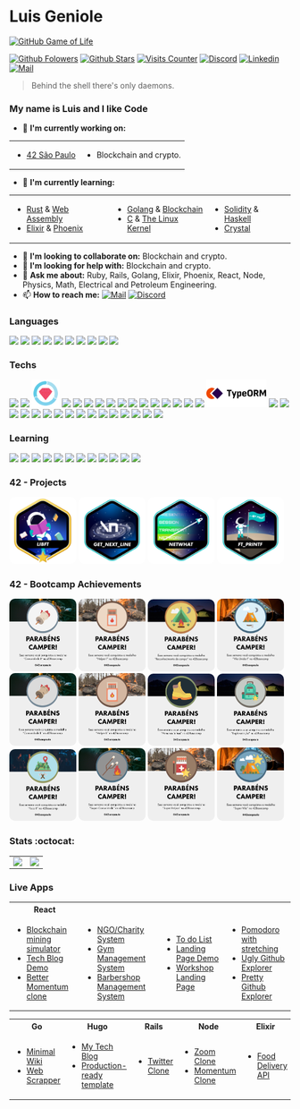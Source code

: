 # Luis Geniole

[![GitHub Game of Life](https://github4life.herokuapp.com/librity.gif?z=6)](https://github.com/ethomson/github4life)

[![Github Folowers](https://img.shields.io/github/followers/librity?label=Followers&style=flat)](https://github.com/librity?tab=followers)
[![Github Stars](https://img.shields.io/github/stars/librity?label=Stars&style=flat)](https://github.com/librity?tab=repositories)
[![Visits Counter](https://visitor-badge.glitch.me/badge?page_id=librity.librity)](https://github.com/librity)
[![Discord](https://img.shields.io/badge/Discord-friend?&color=5865F2&logo=discord&logoColor=white)](https://discordapp.com/users/540680540160917525)
[![Linkedin](https://img.shields.io/badge/-Luis%20Geniole-blue?style=flat-square&logo=linkedin&logoColor=white)](https://www.linkedin.com/in/luis-geniole)
[![Mail](https://img.shields.io/badge/-luis.geniole@gmail.com-gray?style=flat-square&logo=gmail&logoColor=red)](mailto:luis.geniole@gmail.com)

> Behind the shell there's only daemons.

### My name is Luis and I like Code

- 🔭 **I'm currently working on:**

<table><tr>
<td>

- [42 São Paulo](https://www.42sp.org.br/)

</td>
<td>

- Blockchain and crypto.

</td>
</tr></table>

- 🌱 **I'm currently learning:**

<table><tr>
<td>

- [Rust](https://www.rust-lang.org/) & [Web Assembly](https://webassembly.org/)
- [Elixir](https://hexdocs.pm/elixir/Kernel.html) & [Phoenix](https://hexdocs.pm/phoenix/Phoenix.html)

</td>
<td>

- [Golang](https://golang.org/doc) & [Blockchain](https://en.wikipedia.org/wiki/Peer-to-peer)
- [C](https://devdocs.io/c) & [The Linux Kernel](https://github.com/torvalds/linux)

</td>
<td>

- [Solidity](https://docs.soliditylang.org/en/latest/) & [Haskell](https://www.haskell.org/documentation/)
- [Crystal](https://crystal-lang.org/docs/)

</td>
</tr></table>

- 🤝 **I'm looking to collaborate on:** Blockchain and crypto.
- 🤔 **I'm looking for help with:** Blockchain and crypto.
- 💬 **Ask me about:** Ruby, Rails, Golang, Elixir, Phoenix, React, Node, Physics, Math, Electrical and Petroleum Engineering.
- 📫 **How to reach me:** [![Mail](https://img.shields.io/badge/-luis.geniole@gmail.com-gray?style=flat-square&logo=gmail&logoColor=red&link=)](mailto:luis.geniole@gmail.com)
  [![Discord](https://img.shields.io/badge/Discord-friend?&color=5865F2&logo=discord&logoColor=white)](https://discordapp.com/users/540680540160917525)

### Languages

[<code><img height="50" src="https://upload.wikimedia.org/wikipedia/commons/3/35/The_C_Programming_Language_logo.svg"></code>](https://devdocs.io/c/)
[<code><img height="50" src="https://upload.wikimedia.org/wikipedia/commons/1/18/ISO_C%2B%2B_Logo.svg"></code>](https://isocpp.org/std/the-standard)
[<code><img height="50" src="https://upload.wikimedia.org/wikipedia/commons/2/21/Matlab_Logo.png"></code>](https://www.mathworks.com/help/matlab/)
[<code><img height="50" src="https://www.vectorlogo.zone/logos/javascript/javascript-horizontal.svg"></code>](https://developer.mozilla.org/en-US/docs/Web/JavaScript/Reference)
[<code><img height="50" src="https://www.vectorlogo.zone/logos/typescriptlang/typescriptlang-ar21.svg"></code>](https://www.typescriptlang.org/docs)
[<code><img height="50" src="https://www.vectorlogo.zone/logos/elixir-lang/elixir-lang-ar21.svg"></code>](https://hexdocs.pm/elixir/Kernel.html)
[<code><img height="50" src="https://www.vectorlogo.zone/logos/ruby-lang/ruby-lang-horizontal.svg"></code>](https://www.ruby-lang.org/en/documentation/)
[<code><img height="50" src="https://www.vectorlogo.zone/logos/python/python-ar21.svg"></code>](https://www.python.org/doc/)
[<code><img height="50" src="https://www.vectorlogo.zone/logos/gnu_bash/gnu_bash-ar21.svg"></code>](https://devdocs.io/bash/)
[<code><img height="50" src="https://www.vectorlogo.zone/logos/golang/golang-ar21.svg"></code>](https://golang.org/doc/)

### Techs

[<code><img height="50" src="https://cdn-images-1.medium.com/max/1600/1*W9maDRfdQbydm_aECrzAiQ.png"></code>](https://hexdocs.pm/phoenix/Phoenix.html)
[<code><img height="50" src="https://raw.githubusercontent.com/detain/svg-logos/780f25886640cef088af994181646db2f6b1a3f8/svg/rails-1.svg"></code>](https://guides.rubyonrails.org/)
[<code><img height="50" src="https://raw.githubusercontent.com/vscode-icons/vscode-icons/master/icons/file_type_rspec.svg"></code>](https://relishapp.com/rspec)
[<code><img height="50" src="https://www.vectorlogo.zone/logos/nodejs/nodejs-horizontal.svg"></code>](https://nodejs.org/en/docs/)
[<code><img height="50" src="https://www.vectorlogo.zone/logos/expressjs/expressjs-ar21.svg"></code>](https://expressjs.com/en/4x/api.html)
[<code><img height="50" src="https://d33wubrfki0l68.cloudfront.net/72901cd2af29b26e7000165d9cb90366820717a1/dd121/writing/graphql-with-next-js-and-apollo/nextjs.svg"></code>](https://nextjs.org/docs)
[<code><img height="50" src="https://www.vectorlogo.zone/logos/js_webpack/js_webpack-ar21.svg"></code>](https://webpack.js.org/concepts/)
[<code><img height="50" src="https://www.vectorlogo.zone/logos/reactjs/reactjs-ar21.svg"></code>](https://reactjs.org/docs/getting-started.html)
[<code><img height="50" src="https://www.vectorlogo.zone/logos/jestjsio/jestjsio-ar21.svg"></code>](https://jestjs.io/docs/en/getting-started.html)
[<code><img height="50" src="https://www.vectorlogo.zone/logos/socketio/socketio-ar21.svg"></code>](https://socket.io/docs/)
[<code><img height="50" src="https://www.vectorlogo.zone/logos/graphql/graphql-ar21.svg"></code>](https://graphql.org/learn/)
[<code><img height="50" src="https://www.vectorlogo.zone/logos/getbootstrap/getbootstrap-ar21.svg"></code>](https://getbootstrap.com/docs/4.1/getting-started/introduction/)
[<code><img height="50" src="https://www.vectorlogo.zone/logos/sass-lang/sass-lang-ar21.svg"></code>](https://sass-lang.com/documentation)
[<code><img height="50" src="https://www.vectorlogo.zone/logos/docker/docker-ar21.svg"></code>](https://docs.docker.com/compose/)
[<code><img height="50" src="https://www.vectorlogo.zone/logos/redis/redis-ar21.svg"></code>](https://redis.io/documentation)
[<code><img height="50" src="https://www.vectorlogo.zone/logos/sequelizejs/sequelizejs-ar21.svg"></code>](https://sequelize.org/master/)
[<code><img height="50" src="https://raw.githubusercontent.com/typeorm/typeorm/master/resources/logo_big.png"></code>](https://typeorm.io/)
[<code><img height="50" src="https://www.vectorlogo.zone/logos/adonisjs/adonisjs-ar21.svg"></code>](https://adonisjs.com/docs/4.1/lucid)
[<code><img height="50" src="https://www.vectorlogo.zone/logos/postgresql/postgresql-horizontal.svg"></code>](https://www.postgresql.org/docs/)
[<code><img height="50" src="https://www.vectorlogo.zone/logos/mysql/mysql-horizontal.svg"></code>](https://dev.mysql.com/doc/)
[<code><img height="50" src="https://www.vectorlogo.zone/logos/sqlite/sqlite-ar21.svg"></code>](https://sqlite.org/docs.html)
[<code><img height="50" src="https://www.vectorlogo.zone/logos/git-scm/git-scm-ar21.svg"></code>](https://git-scm.com/doc)
[<code><img height="50" src="https://www.vectorlogo.zone/logos/github/github-ar21.svg"></code>](https://docs.github.com/en)
[<code><img height="50" src="https://www.vectorlogo.zone/logos/commonmark/commonmark-ar21.svg"></code>](https://www.markdownguide.org/getting-started)
[<code><img height="50" src="https://www.vectorlogo.zone/logos/amazon_aws/amazon_aws-ar21.svg"></code>](https://docs.aws.amazon.com/index.html)
[<code><img height="50" src="https://www.vectorlogo.zone/logos/jupyter/jupyter-ar21.svg"></code>](https://jupyterlab.readthedocs.io/en/stable/)
[<code><img height="50" src="https://www.vectorlogo.zone/logos/atlassian_jira/atlassian_jira-ar21.svg"></code>](https://confluence.atlassian.com/jira061)
[<code><img height="50" src="https://www.vectorlogo.zone/logos/linux/linux-ar21.svg"></code>](https://www.kernel.org/doc/html/latest/)
[<code><img height="50" src="https://www.vectorlogo.zone/logos/ubuntu/ubuntu-ar21.svg"></code>](https://help.ubuntu.com/)
[<code><img height="50" src="https://www.vectorlogo.zone/logos/raspberrypi/raspberrypi-ar21.svg"></code>](https://www.raspberrypi.org/documentation/)
[<code><img height="50" src="https://www.vectorlogo.zone/logos/arduino/arduino-ar21.svg"></code>](https://www.arduino.cc/reference/en/)
[<code><img height="50" src="https://www.vectorlogo.zone/logos/curl_haxx/curl_haxx-ar21.svg"></code>](https://curl.haxx.se/docs/)
[<code><img height="50" src="https://download.logo.wine/logo/GNU_Emacs/GNU_Emacs-Logo.wine.png"></code>](https://www.gnu.org/software/emacs/documentation.html)

### Learning

[<code><img height="50" src="https://www.vectorlogo.zone/logos/haskell/haskell-ar21.svg"></code>](https://www.haskell.org/documentation/)
[<code><img height="50" src="https://upload.wikimedia.org/wikipedia/commons/c/cb/Crystal_language_logo.svg"></code>](https://crystal-lang.org/docs/)
[<code><img height="50" src="https://www.vectorlogo.zone/logos/rust-lang/rust-lang-ar21.svg"></code>](https://doc.rust-lang.org/std/index.html)
[<code><img height="50" src="https://www.vectorlogo.zone/logos/webassembly/webassembly-ar21.svg"></code>](https://developer.mozilla.org/en-US/docs/WebAssembly)
[<code><img height="50" src="https://www.vectorlogo.zone/logos/clojure/clojure-ar21.svg"></code>](https://clojure.org/api/api)
[<code><img height="50" src="https://www.vectorlogo.zone/logos/lua/lua-ar21.svg"></code>](https://www.lua.org/docs.html)
[<code><img height="50" src="https://www.vectorlogo.zone/logos/tensorflow/tensorflow-ar21.svg"></code>](https://www.tensorflow.org/guide/)
[<code><img height="50" src="https://www.vectorlogo.zone/logos/electronjs/electronjs-ar21.svg"></code>](https://www.electronjs.org/docs)
[<code><img height="50" src="https://www.vectorlogo.zone/logos/ethereum/ethereum-ar21.svg"></code>](https://ethereum.org/en/developers/)
[<code><img height="50" src="https://solidity.readthedocs.io/en/v0.7.0/_images/logo.svg"></code>](https://solidity.readthedocs.io/en/v0.7.0/)
[<code><img height="50" src="https://www.vectorlogo.zone/logos/jenkins/jenkins-ar21.svg"></code>](https://www.jenkins.io/doc/tutorials/)
[<code><img height="50" src="https://www.vectorlogo.zone/logos/ansible/ansible-ar21.svg"></code>](https://docs.ansible.com/)

### 42 - Projects

[<code><img width="120" style="border-radius: 10px;" src="./.github/libft.png"></code>](https://github.com/librity/ft_libft)
[<code><img width="120" style="border-radius: 10px;" src="./.github/get_next_line.png"></code>](https://github.com/librity/ft_get_next_line)
[<code><img width="120" style="border-radius: 10px;" src="./.github/netwhat.png"></code>](https://github.com/librity/ft_netwhat)
[<code><img width="120" style="border-radius: 10px;" src="./.github/ft_printf.png"></code>](https://github.com/librity/ft_printf)

### 42 - Bootcamp Achievements

<!-- <code><img width="120" style="border-radius: 10px;" src="./.github/Finished.png"></code> -->

<code><img width="120" style="border-radius: 10px;" src="./.github/Comunidade-1.png"></code>
<code><img width="120" style="border-radius: 10px;" src="./.github/Helper-1.png"></code>
<code><img width="120" style="border-radius: 10px;" src="./.github/Reconhecimento-de-Campo.png"></code>
<code><img width="120" style="border-radius: 10px;" src="./.github/Vila-Unida-1.png"></code>
<code><img width="120" style="border-radius: 10px;" src="./.github/Comunidade-2.png"></code>
<code><img width="120" style="border-radius: 10px;" src="./.github/Helper-2.png"></code>
<code><img width="120" style="border-radius: 10px;" src="./.github/Primeiras-trilhas.png"></code>
<code><img width="120" style="border-radius: 10px;" src="./.github/explorador.png"></code>
<code><img width="120" style="border-radius: 10px;" src="./.github/Foco-2.png"></code>
<code><img width="120" style="border-radius: 10px;" src="./.github/Super-comunidade.png"></code>
<code><img width="120" style="border-radius: 10px;" src="./.github/Super-Helper.png"></code>
<code><img width="120" style="border-radius: 10px;" src="./.github/Super-Vila.png"></code>

### Stats :octocat:

<center>
  <table>
    <tr>
      <td><img align="left" padding-right="10px" src=https://github-readme-stats.vercel.app/api?username=librity&show_icons=true&theme=dracula></td>
      <td><img align="left" padding-right="10px" src=https://github-readme-stats.vercel.app/api/top-langs/?username=librity&show_icons=true&theme=dracula&layout=compact></td>
    </tr>  
  </table>
</center>

### Live Apps

<table><tr>
<tr><th> React </th></tr>
<tr>
<td>

- [Blockchain mining simulator](https://create-react-mine.vercel.app)
- [Tech Blog Demo](https://tech1776.netlify.app/)
- [Better Momentum clone](https://impetus.vercel.app/)

</td>
<td>

- [NGO/Charity System](https://bethehero1776.netlify.app/)
- [Gym Management System](https://gympoint1776.netlify.app/)
- [Barbershop Management System](https://gobarber1776.netlify.app/)

</td>
<td>

- [To do List](https://todo1776.netlify.app/)
- [Landing Page Demo](https://iworldtrip.netlify.app/)
- [Workshop Landing Page](https://genioledesigns.netlify.app/)

</td>
<td>

- [Pomodoro with stretching](https://moveit-lfwxit6xp-librity.vercel.app/)
- [Ugly Github Explorer](https://githubrepos1776.netlify.app/)
- [Pretty Github Explorer](https://github1776.netlify.app/)

</td>
</tr></table>

<table><tr><tr>

<th> Go </th>
<th> Hugo </th>
<th> Rails </th>
<th> Node </th>
<th> Elixir </th>

</tr><tr>
<td>

- [Minimal Wiki](https://wiki1776.herokuapp.com/)
- [Web Scrapper](https://nc-gojobs.herokuapp.com/)

</td>
<td>

- [My Tech Blog](https://42devdiaries.netlify.app/)
- [Production-ready template](https://hugonetlifytemplate.netlify.app/)

</td>
<td>

- [Twitter Clone](https://sampleapp1776.herokuapp.com/)

</td>
<td>

- [Zoom Clone](https://zoomclone1776.herokuapp.com/)
- [Momentum Clone](https://nomentum.herokuapp.com)

</td>
<td>

- [Food Delivery API](https://github.com/librity/ignite_rockelivery)

</td>
</tr></table>
